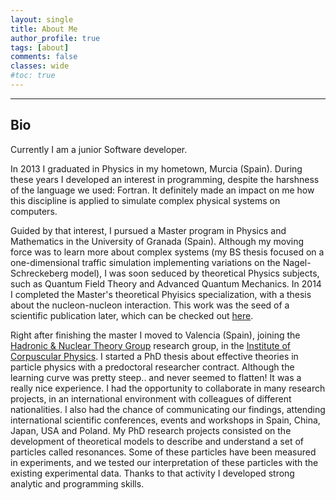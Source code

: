 ```yaml
---
layout: single
title: About Me
author_profile: true
tags: [about]
comments: false
classes: wide
#toc: true
---
```


--------

## Bio

Currently I am a junior Software developer. 

In 2013 I graduated in Physics in my hometown, Murcia (Spain).
During these years I developed an interest in programming, despite the harshness of the language we used: Fortran. 
It definitely made an impact on me how this discipline is applied to simulate complex physical systems on computers.

Guided by that interest, I pursued a Master program in Physics and Mathematics in the University of Granada (Spain).
Although my moving force was to learn more about complex systems (my BS thesis focused on a one-dimensional traffic simulation implementing variations on the Nagel-Schreckeberg model),
I was soon seduced by theoretical Physics subjects, such as Quantum Field Theory and Advanced Quantum Mechanics. In 2014 I completed the Master's theoretical Phyisics specialization, with a thesis about the nucleon-nucleon interaction. This work was the seed of a scientific publication later, which can be checked out [here](https://doi.org/10.1103/PhysRevC.96.014004).

Right after finishing the master I moved to Valencia (Spain), joining the [Hadronic & Nuclear Theory Group](https://ific.uv.es/nucth/research.html) research group, in the [Institute of Corpuscular Physics](https://webific.ific.uv.es/web/). 
I started a PhD thesis about effective theories in particle physics with a predoctoral researcher contract. 
Although the learning curve was pretty steep.. and never seemed to flatten! It was a really nice experience. I had the opportunity to collaborate in many research projects, in an international environment with colleagues of different nationalities. I also had the chance of communicating our findings, attending international scientific conferences, events and workshops in Spain, China, Japan, USA and Poland. My PhD research projects consisted on the development of theoretical models to describe and understand a set of particles called resonances. Some of these particles have been measured in experiments, and we tested our interpretation of these particles with the existing experimental data. Thanks to that activity I developed strong analytic and programming skills. 
